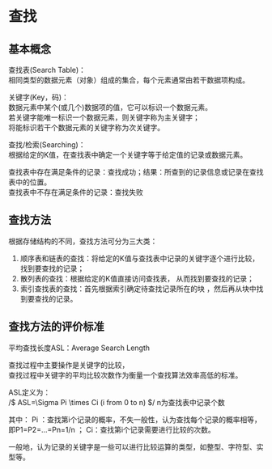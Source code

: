 # 查找

## 基本概念

查找表(Search Table)：  
相同类型的数据元素（对象）组成的集合，每个元素通常由若干数据项构成。

关键字(Key，码)：  
数据元素中某个(或几个)数据项的值，它可以标识一个数据元素。  
若关键字能唯一标识一个数据元素，则关键字称为主关键字；  
将能标识若干个数据元素的关键字称为次关键字。

查找/检索(Searching)：  
根据给定的K值，在查找表中确定一个关键字等于给定值的记录或数据元素。

查找表中存在满足条件的记录：查找成功；结果：所查到的记录信息或记录在查找表中的位置。  
查找表中不存在满足条件的记录：查找失败

## 查找方法

根据存储结构的不同，查找方法可分为三大类：

1. 顺序表和链表的查找：将给定的K值与查找表中记录的关键字逐个进行比较， 找到要查找的记录；
2. 散列表的查找：根据给定的K值直接访问查找表， 从而找到要查找的记录；
3. 索引查找表的查找：首先根据索引确定待查找记录所在的块 ，然后再从块中找到要查找的记录。

## 查找方法的评价标准

平均查找长度ASL：Average Search Length

查找过程中主要操作是关键字的比较，  
查找过程中关键字的平均比较次数作为衡量一个查找算法效率高低的标准。

ASL定义为：  
/$ ASL=\Sigma Pi \times Ci (i from 0 to n) $/ n为查找表中记录个数

其中：
Pi ：查找第i个记录的概率，不失一般性，认为查找每个记录的概率相等，即P1=P2=…=Pn=1/n ；
Ci：查找第i个记录需要进行比较的次数。

一般地，认为记录的关键字是一些可以进行比较运算的类型，如整型、字符型、实型等。